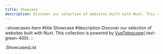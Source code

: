 ```yaml
---
title: Showcase
description: Discover our selection of websites built with Nuxt. This collection is powered by VueTelescope.
---
```


::showcases-hero
#title
Showcase
#description
Discover our selection of websites built with Nuxt. This collection is powered by [VueTelescope](https://vuetelescope.com){.text-green-400}.
::

:ShowcasesList
